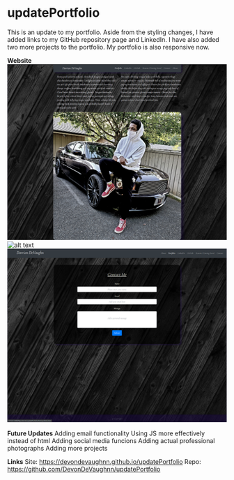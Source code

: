 # updatePortfolio

This is an update to my portfolio.
Aside from the styling changes, I have added links to my GitHub repository page and LinkedIn. I have also added two more projects to the portfolio. My portfolio is also responsive now. 


**Website**
![alt text](https://github.com/DevonDeVaughnn/updatePortfolio/blob/master/images/about.png?raw=true)
![alt text](https://github.com/DevonDeVaughnn/updatePortfolio/blob/master/images/porfolio.png?raw=true)
![alt text](https://github.com/DevonDeVaughnn/updatePortfolio/blob/master/images/contact.png?raw=true)

**Future Updates**
Adding email functionality
Using JS more effectively instead of html
Adding social media funcions
Adding actual professional photographs
Adding more projects

**Links**
Site: https://devondevaughnn.github.io/updatePortfolio
Repo: https://github.com/DevonDeVaughnn/updatePortfolio

